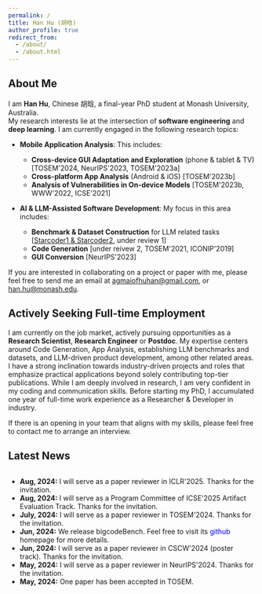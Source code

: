 ```yaml
---
permalink: /
title: Han Hu (胡晗)
author_profile: true
redirect_from: 
  - /about/
  - /about.html
---
```


## About Me

I am **Han Hu**, Chinese 胡晗, a final-year PhD student at Monash University, Australia. \
My research interests lie at the intersection of **software engineering** and **deep learning**. I am currently engaged in the following research topics:

- **Mobile Application Analysis**: This includes:
  - **Cross-device GUI Adaptation and Exploration** (phone & tablet & TV) [TOSEM'2024, NeurIPS'2023, TOSEM'2023a]
  - **Cross-platform App Analysis** (Android & iOS) [TOSEM'2023b]
  - **Analysis of Vulnerabilities in On-device Models** [TOSEM'2023b, WWW'2022, ICSE'2021]

- **AI & LLM-Assisted Software Development**: My focus in this area includes:
  - **Benchmark & Dataset Construction** for LLM related tasks [[Starcoder1 & Starcoder2](https://github.com/bigcode-project/starcoder2), under review 1]
  - **Code Generation** [under reivew 2, TOSEM'2021, ICONIP'2019]
  - **GUI Conversion** [NeurIPS'2023]


If you are interested in collaborating on a project or paper with me, please feel free to send me an email at agmaiofhuhan@gmail.com, or han.hu@monash.edu.


## Actively Seeking Full-time Employment

I am currently on the job market, actively pursuing opportunities as a **Research Scientist**, **Research Engineer** or **Postdoc**. My expertise centers around Code Generation, App Analysis, establishing LLM benchmarks and datasets, and LLM-driven product development, among other related areas.
I have a strong inclination towards industry-driven projects and roles that emphasize practical applications beyond solely contributing top-tier publications. While I am deeply involved in research, I am very confident in my coding and communication skills. Before starting my PhD, I accumulated one year of full-time work experience as a Researcher & Developer in industry.

If there is an opening in your team that aligns with my skills, please feel free to contact me to arrange an interview.


## Latest News

<div style="height: 350px; overflow-y: scroll;">
  <ul>
    <li><b>Aug, 2024:</b> I will serve as a paper reviewer in ICLR'2025. Thanks for the invitation.</li>
    <li><b>Aug, 2024:</b> I will serve as a Program Committee of ICSE'2025 Artifact Evaluation Track. Thanks for the invitation.</li>
    <li><b>July, 2024:</b> I will serve as a paper reviewer in TOSEM'2024. Thanks for the invitation.</li>
    <li><b>Jun, 2024:</b> We release bigcodeBench. Feel free to visit its <a href="https://github.com/bigcode-project/bigcodebench" style="text-decoration: none; color: blue;">github</a> homepage for more details.</li>
    <li><b>Jun, 2024:</b> I will serve as a paper reviewer in CSCW'2024 (poster track). Thanks for the invitation.</li>
    <li><b>May, 2024:</b> I will serve as a paper reviewer in NeurIPS'2024. Thanks for the invitation.</li>
    <li><b>May, 2024:</b> One paper has been accepted in TOSEM.</li>
  </ul>
</div>



